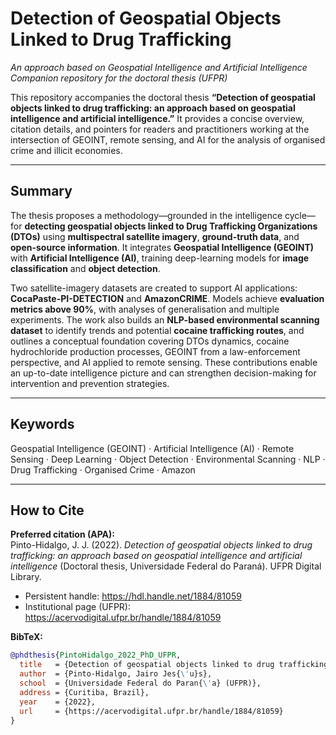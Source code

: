 # Detection of Geospatial Objects Linked to Drug Trafficking
*An approach based on Geospatial Intelligence and Artificial Intelligence*  
*Companion repository for the doctoral thesis (UFPR)*

This repository accompanies the doctoral thesis **“Detection of geospatial objects linked to drug trafficking: an approach based on geospatial intelligence and artificial intelligence.”** It provides a concise overview, citation details, and pointers for readers and practitioners working at the intersection of GEOINT, remote sensing, and AI for the analysis of organised crime and illicit economies.

---

## Summary
The thesis proposes a methodology—grounded in the intelligence cycle—for **detecting geospatial objects linked to Drug Trafficking Organizations (DTOs)** using **multispectral satellite imagery**, **ground-truth data**, and **open-source information**. It integrates **Geospatial Intelligence (GEOINT)** with **Artificial Intelligence (AI)**, training deep-learning models for **image classification** and **object detection**.

Two satellite-imagery datasets are created to support AI applications: **CocaPaste-PI-DETECTION** and **AmazonCRIME**. Models achieve **evaluation metrics above 90%**, with analyses of generalisation and multiple experiments. The work also builds an **NLP-based environmental scanning dataset** to identify trends and potential **cocaine trafficking routes**, and outlines a conceptual foundation covering DTOs dynamics, cocaine hydrochloride production processes, GEOINT from a law-enforcement perspective, and AI applied to remote sensing. These contributions enable an up-to-date intelligence picture and can strengthen decision-making for intervention and prevention strategies.

---

## Keywords
Geospatial Intelligence (GEOINT) · Artificial Intelligence (AI) · Remote Sensing · Deep Learning · Object Detection · Environmental Scanning · NLP · Drug Trafficking · Organised Crime · Amazon

---

## How to Cite
**Preferred citation (APA):**  
Pinto-Hidalgo, J. J. (2022). *Detection of geospatial objects linked to drug trafficking: an approach based on geospatial intelligence and artificial intelligence* (Doctoral thesis, Universidade Federal do Paraná). UFPR Digital Library.

- Persistent handle: https://hdl.handle.net/1884/81059  
- Institutional page (UFPR): https://acervodigital.ufpr.br/handle/1884/81059

**BibTeX:**
```bibtex
@phdthesis{PintoHidalgo_2022_PhD_UFPR,
  title   = {Detection of geospatial objects linked to drug trafficking: an approach based on geospatial intelligence and artificial intelligence},
  author  = {Pinto-Hidalgo, Jairo Jes{\'u}s},
  school  = {Universidade Federal do Paran{\'a} (UFPR)},
  address = {Curitiba, Brazil},
  year    = {2022},
  url     = {https://acervodigital.ufpr.br/handle/1884/81059}
}
